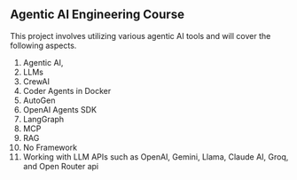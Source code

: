 ## Agentic AI Engineering Course
This project involves utilizing various agentic AI tools and will cover the following aspects.

  1. Agentic AI,
  2. LLMs
  3. CrewAI
  4. Coder Agents in Docker
  5. AutoGen
  6. OpenAI Agents SDK
  7. LangGraph
  8. MCP
  9. RAG
  10. No Framework
  11. Working with LLM APIs such as OpenAI, Gemini, Llama, Claude AI, Groq, and Open Router api
      

